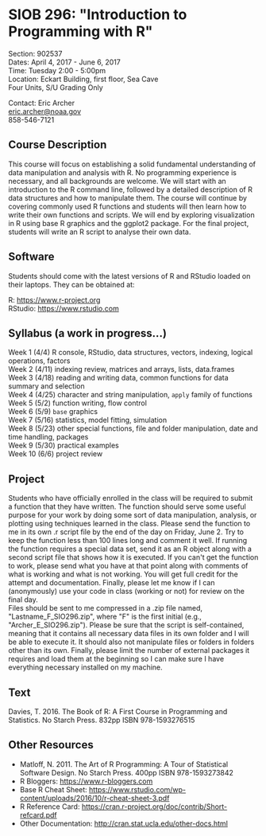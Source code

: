 # SIOB 296:  "Introduction to Programming with R"     
Section: 902537  
Dates: April 4, 2017 - June 6, 2017  
Time: Tuesday 2:00 - 5:00pm  
Location: Eckart Building, first floor, Sea Cave  
Four Units, S/U Grading Only  

Contact: 
  Eric Archer   
  eric.archer@noaa.gov  
  858-546-7121  

## Course Description

This course will focus on establishing a solid fundamental understanding of data manipulation and analysis with R. No programming experience is necessary, and all backgrounds are welcome. We will start with an introduction to the R command line, followed by a detailed description of R data structures and how to manipulate them. The course will continue by covering commonly used R functions and students will then learn how to write their own functions and scripts. We will end by exploring visualization in R using base R graphics and the ggplot2 package. For the final project, students will write an R script to analyse their own data.  

## Software

Students should come with the latest versions of R and RStudio loaded on their laptops. They can be obtained at:

R: https://www.r-project.org  
RStudio: https://www.rstudio.com

## Syllabus (a work in progress...)

Week 1 (4/4)    R console, RStudio, data structures, vectors, indexing, logical operations, factors    
Week 2 (4/11)   indexing review, matrices and arrays, lists, data.frames  
Week 3 (4/18)   reading and writing data, common functions for data summary and selection  
Week 4 (4/25)   character and string manipulation, `apply` family of functions   
Week 5 (5/2)    function writing, flow control  
Week 6 (5/9)    `base` graphics   
Week 7 (5/16)   statistics, model fitting, simulation  
Week 8 (5/23)   other special functions, file and folder manipulation, date and time handling, packages   
Week 9 (5/30)   practical examples  
Week 10 (6/6)   project review  

## Project

Students who have officially enrolled in the class will be required to submit a function that they have written. The function should serve some useful purpose for your work by doing some sort of data manipulation, analysis, or plotting using techniques learned in the class. Please send the function to me in its own .r script file by the end of the day on Friday, June 2. Try to keep the function less than 100 lines long and comment it well. If running the function requires a special data set, send it as an R object along with a second script file that shows how it is executed. If you can't get the function to work, please send what you have at that point along with comments of what is working and what is not working. You will get full credit for the attempt and documentation. Finally, please let me know if I can (anonymously) use your code in class (working or not) for review on the final day.  
Files should be sent to me compressed in a .zip file named, "Lastname_F_SIO296.zip", where "F" is the first initial (e.g., "Archer_E_SIO296.zip"). Please be sure that the script is self-contained, meaning that it contains all necessary data files in its own folder and I will be able to execute it. It should also not manipulate files or folders in folders other than its own. Finally, please limit the number of external packages it requires and load them at the beginning so I can make sure I have everything necessary installed on my machine.

## Text

Davies, T. 2016. The Book of R: A First Course in Programming and Statistics. No Starch Press. 832pp ISBN 978-1593276515

## Other Resources

* Matloff, N. 2011. The Art of R Programming: A Tour of Statistical Software Design. No Starch Press. 400pp ISBN 978-1593273842
* R Bloggers: https://www.r-bloggers.com
* Base R Cheat Sheet: https://www.rstudio.com/wp-content/uploads/2016/10/r-cheat-sheet-3.pdf
* R Reference Card: https://cran.r-project.org/doc/contrib/Short-refcard.pdf
* Other Documentation: http://cran.stat.ucla.edu/other-docs.html
